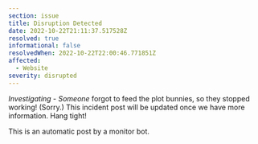 ```yaml
---
section: issue
title: Disruption Detected
date: 2022-10-22T21:11:37.517528Z
resolved: true
informational: false
resolvedWhen: 2022-10-22T22:00:46.771851Z
affected:
  - Website
severity: disrupted
---
```

*Investigating* - _Someone_ forgot to feed the plot bunnies, so they stopped working! (Sorry.) This incident post will be updated once we have more information. Hang tight!

This is an automatic post by a monitor bot.
        